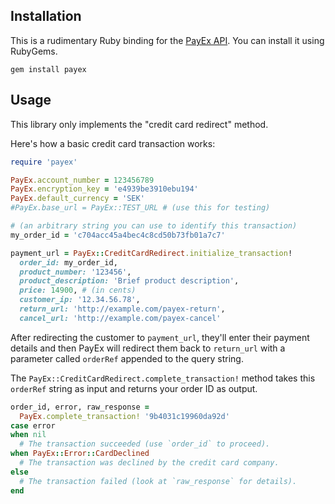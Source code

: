 ## Installation

This is a rudimentary Ruby binding for the [PayEx API].  You can
install it using RubyGems.

[PayEx API]: http://pim.payex.com/section3/section3_4_2.htm

```
gem install payex
```

## Usage

This library only implements the "credit card redirect" method.

Here's how a basic credit card transaction works:

```ruby
require 'payex'

PayEx.account_number = 123456789
PayEx.encryption_key = 'e4939be3910ebu194'
PayEx.default_currency = 'SEK'
#PayEx.base_url = PayEx::TEST_URL # (use this for testing)

# (an arbitrary string you can use to identify this transaction)
my_order_id = 'c704acc45a4bec4c8cd50b73fb01a7c7'

payment_url = PayEx::CreditCardRedirect.initialize_transaction!
  order_id: my_order_id,
  product_number: '123456',
  product_description: 'Brief product description',
  price: 14900, # (in cents)
  customer_ip: '12.34.56.78',
  return_url: 'http://example.com/payex-return',
  cancel_url: 'http://example.com/payex-cancel'
```

After redirecting the customer to `payment_url`, they'll enter their
payment details and then PayEx will redirect them back to `return_url`
with a parameter called `orderRef` appended to the query string.

The `PayEx::CreditCardRedirect.complete_transaction!` method takes
this `orderRef` string as input and returns your order ID as output.

```ruby
order_id, error, raw_response =
  PayEx.complete_transaction! '9b4031c19960da92d'
case error
when nil
  # The transaction succeeded (use `order_id` to proceed).
when PayEx::Error::CardDeclined
  # The transaction was declined by the credit card company.
else
  # The transaction failed (look at `raw_response` for details).
end
```
